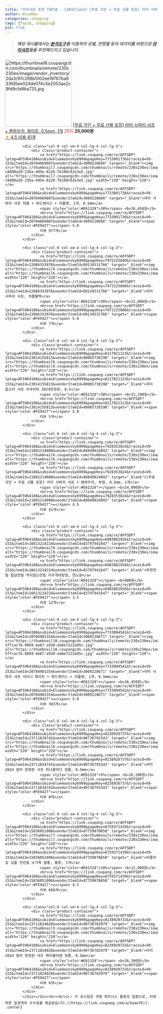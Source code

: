 ```yaml
---
title: "라미샤프 추천 TOP10 - [10대][남녀] [무료 각인 + 무료 선물 포장] 라미 사파리 샤프 + 펜파우치, 화이트, 0.5mm, 1개"
author: WiseMan
categories: shopping
tags: [Top10, shopping]
pin: true
---
```


> ##### 해당 게시물에서는 [**분석도구**](https://itemscout.io/)를 이용하여 **성별**, **연령별** 등의 데이터를 바탕으로 [**라미샤프**](https://link.coupang.com/a/baae76)들을 추천해드리고 있습니다.
<div class="container"><div class="row">
            <div class="col-6 col-sm-4 col-lg-4 col-lg-3">
                <div class="product-container">
                    <a href="https://link.coupang.com/re/AFFSDP?lptag=AF5964186&subid=bluemoonsky6999&pageKey=7928353824&traceid=V0-153&itemId=21801214077&vendorItemId=88849824919" target="_blank"><img src="https://thumbnail8.coupangcdn.com/thumbnails/remote/230x230ex/image/vendor_inventory/2da3/97c298b1002ee19767ba933fd5ee024de074c5e2053ae2c9fd9cfa9ba725.jpg" alt="https://thumbnail8.coupangcdn.com/thumbnails/remote/230x230ex/image/vendor_inventory/2da3/97c298b1002ee19767ba933fd5ee024de074c5e2053ae2c9fd9cfa9ba725.jpg" width="220" height="220"></a>
                    <a href="https://link.coupang.com/re/AFFSDP?lptag=AF5964186&subid=bluemoonsky6999&pageKey=7928353824&traceid=V0-153&itemId=21801214077&vendorItemId=88849824919" target="_blank">[무료 각인 + 무료 선물 포장] 라미 사파리 샤프 + 펜파우치, 화이트, 0.5mm, 1개</a>
                    <span style="color:#E61328">25%</span> <b>25,000원</b>
                    <br><a href="https://link.coupang.com/re/AFFSDP?lptag=AF5964186&subid=bluemoonsky6999&pageKey=7928353824&traceid=V0-153&itemId=21801214077&vendorItemId=88849824919" target="_blank"><span style="color:#FE9427">★</span> 4.5
                    리뷰 41개</a>
                </div>
            </div>
            
            <div class="col-6 col-sm-4 col-lg-4 col-lg-3">
                <div class="product-container">
                    <a href="https://link.coupang.com/re/AFFSDP?lptag=AF5964186&subid=bluemoonsky6999&pageKey=7733091736&traceid=V0-153&itemId=20784869087&vendorItemId=3009228666" target="_blank"><img src="https://thumbnail7.coupangcdn.com/thumbnails/remote/230x230ex/image/retail/images/2200834587000840-c8d00a20-236a-495e-8226-7b108c62e3e5.jpg" alt="https://thumbnail7.coupangcdn.com/thumbnails/remote/230x230ex/image/retail/images/2200834587000840-c8d00a20-236a-495e-8226-7b108c62e3e5.jpg" width="220" height="220"></a>
                    <a href="https://link.coupang.com/re/AFFSDP?lptag=AF5964186&subid=bluemoonsky6999&pageKey=7733091736&traceid=V0-153&itemId=20784869087&vendorItemId=3009228666" target="_blank">라미 사파리 샤프 챠콜 + 하드케이스 + 리플렛, 1개, 0.5mm</a>
                    <span style="color:#E61328">38%</span> <b>26,450원</b>
                    <br><a href="https://link.coupang.com/re/AFFSDP?lptag=AF5964186&subid=bluemoonsky6999&pageKey=7733091736&traceid=V0-153&itemId=20784869087&vendorItemId=3009228666" target="_blank"><span style="color:#FE9427">★</span> 5.0
                    리뷰 977개</a>
                </div>
            </div>
            
            <div class="col-6 col-sm-4 col-lg-4 col-lg-3">
                <div class="product-container">
                    <a href="https://link.coupang.com/re/AFFSDP?lptag=AF5964186&subid=bluemoonsky6999&pageKey=7972225600&traceid=V0-153&itemId=22086353976&vendorItemId=89134531766" target="_blank"><img src="https://thumbnail6.coupangcdn.com/thumbnails/remote/230x230ex/image/vendor_inventory/7518/97b107fec68527a06ebe430eea8d54fc4f5ec595556881a955c498e95bdf.jpg" alt="https://thumbnail6.coupangcdn.com/thumbnails/remote/230x230ex/image/vendor_inventory/7518/97b107fec68527a06ebe430eea8d54fc4f5ec595556881a955c498e95bdf.jpg" width="220" height="220"></a>
                    <a href="https://link.coupang.com/re/AFFSDP?lptag=AF5964186&subid=bluemoonsky6999&pageKey=7972225600&traceid=V0-153&itemId=22086353976&vendorItemId=89134531766" target="_blank">라미 사파리 샤프, 차콜블랙</a>
                    <span style="color:#E61328">38%</span> <b>21,000원</b>
                    <br><a href="https://link.coupang.com/re/AFFSDP?lptag=AF5964186&subid=bluemoonsky6999&pageKey=7972225600&traceid=V0-153&itemId=22086353976&vendorItemId=89134531766" target="_blank"><span style="color:#FE9427">★</span> 5.0
                    리뷰 7개</a>
                </div>
            </div>
            
            <div class="col-6 col-sm-4 col-lg-4 col-lg-3">
                <div class="product-container">
                    <a href="https://link.coupang.com/re/AFFSDP?lptag=AF5964186&subid=bluemoonsky6999&pageKey=8117021123&traceid=V0-153&itemId=23014155813&vendorItemId=90065738198" target="_blank"><img src="https://thumbnail6.coupangcdn.com/thumbnails/remote/230x230ex/image/vendor_inventory/4b81/161f3f5af011a957a90ff2b9e74b1b4617bd3c0e5eb5dcdba16e9bb2be22.jpg" alt="https://thumbnail6.coupangcdn.com/thumbnails/remote/230x230ex/image/vendor_inventory/4b81/161f3f5af011a957a90ff2b9e74b1b4617bd3c0e5eb5dcdba16e9bb2be22.jpg" width="220" height="220"></a>
                    <a href="https://link.coupang.com/re/AFFSDP?lptag=AF5964186&subid=bluemoonsky6999&pageKey=8117021123&traceid=V0-153&itemId=23014155813&vendorItemId=90065738198" target="_blank">라미 알스타 샤프 아쿠아틱 2024한정판, 0.5</a>
                    <span style="color:#E61328">38%</span> <b>31,190원</b>
                    <br><a href="https://link.coupang.com/re/AFFSDP?lptag=AF5964186&subid=bluemoonsky6999&pageKey=8117021123&traceid=V0-153&itemId=23014155813&vendorItemId=90065738198" target="_blank"><span style="color:#FE9427">★</span> 5.0
                    리뷰 5개</a>
                </div>
            </div>
            
            <div class="col-6 col-sm-4 col-lg-4 col-lg-3">
                <div class="product-container">
                    <a href="https://link.coupang.com/re/AFFSDP?lptag=AF5964186&subid=bluemoonsky6999&pageKey=7928353824&traceid=V0-153&itemId=21801214080&vendorItemId=88849824892" target="_blank"><img src="https://thumbnail6.coupangcdn.com/thumbnails/remote/230x230ex/image/vendor_inventory/cc15/bc42906dffd6db8560c8780d44e0dd84fe151cfcf4dae19877c2fd60bd03.jpg" alt="https://thumbnail6.coupangcdn.com/thumbnails/remote/230x230ex/image/vendor_inventory/cc15/bc42906dffd6db8560c8780d44e0dd84fe151cfcf4dae19877c2fd60bd03.jpg" width="220" height="220"></a>
                    <a href="https://link.coupang.com/re/AFFSDP?lptag=AF5964186&subid=bluemoonsky6999&pageKey=7928353824&traceid=V0-153&itemId=21801214080&vendorItemId=88849824892" target="_blank">[무료 각인 + 무료 선물 포장] 라미 사파리 샤프 + 펜파우치, 투명, 0.5mm, 1개</a>
                    <span style="color:#E61328"></span> <b>24,990원</b>
                    <br><a href="https://link.coupang.com/re/AFFSDP?lptag=AF5964186&subid=bluemoonsky6999&pageKey=7928353824&traceid=V0-153&itemId=21801214080&vendorItemId=88849824892" target="_blank"><span style="color:#FE9427">★</span> 4.5
                    리뷰 41개</a>
                </div>
            </div>
            
            <div class="col-6 col-sm-4 col-lg-4 col-lg-3">
                <div class="product-container">
                    <a href="https://link.coupang.com/re/AFFSDP?lptag=AF5964186&subid=bluemoonsky6999&pageKey=6903882926&traceid=V0-153&itemId=16613214224&vendorItemId=83797941647" target="_blank"><img src="https://thumbnail9.coupangcdn.com/thumbnails/remote/230x230ex/image/vendor_inventory/fee1/327e0055b35ed3e6df20aec2528f7fa8bcf9543d15bcd36c03cfaf06c1ee.jpg" alt="https://thumbnail9.coupangcdn.com/thumbnails/remote/230x230ex/image/vendor_inventory/fee1/327e0055b35ed3e6df20aec2528f7fa8bcf9543d15bcd36c03cfaf06c1ee.jpg" width="220" height="220"></a>
                    <a href="https://link.coupang.com/re/AFFSDP?lptag=AF5964186&subid=bluemoonsky6999&pageKey=6903882926&traceid=V0-153&itemId=16613214224&vendorItemId=83797941647" target="_blank">무한연필 합금연필 깍지않는연필 지우개내장형, 연노랑</a>
                    <span style="color:#E61328"></span> <b>900원</b>
                    <br><a href="https://link.coupang.com/re/AFFSDP?lptag=AF5964186&subid=bluemoonsky6999&pageKey=6903882926&traceid=V0-153&itemId=16613214224&vendorItemId=83797941647" target="_blank"><span style="color:#FE9427">★</span> 3.5
                    리뷰 12개</a>
                </div>
            </div>
            
            <div class="col-6 col-sm-4 col-lg-4 col-lg-3">
                <div class="product-container">
                    <a href="https://link.coupang.com/re/AFFSDP?lptag=AF5964186&subid=bluemoonsky6999&pageKey=7733094541&traceid=V0-153&itemId=20784901354&vendorItemId=3009228671" target="_blank"><img src="https://thumbnail10.coupangcdn.com/thumbnails/remote/230x230ex/image/retail/images/2200834783700442-5ffcac7b-0869-4e87-a938-da6e7222a95c.jpg" alt="https://thumbnail10.coupangcdn.com/thumbnails/remote/230x230ex/image/retail/images/2200834783700442-5ffcac7b-0869-4e87-a938-da6e7222a95c.jpg" width="220" height="220"></a>
                    <a href="https://link.coupang.com/re/AFFSDP?lptag=AF5964186&subid=bluemoonsky6999&pageKey=7733094541&traceid=V0-153&itemId=20784901354&vendorItemId=3009228671" target="_blank">라미 사파리 샤프 샤이니 화이트 + 하드케이스 + 리플렛, 1개, 0.5mm</a>
                    <span style="color:#E61328"></span> <b>26,450원</b>
                    <br><a href="https://link.coupang.com/re/AFFSDP?lptag=AF5964186&subid=bluemoonsky6999&pageKey=7733094541&traceid=V0-153&itemId=20784901354&vendorItemId=3009228671" target="_blank"><span style="color:#FE9427">★</span> 5.0
                    리뷰 383개</a>
                </div>
            </div>
            
            <div class="col-6 col-sm-4 col-lg-4 col-lg-3">
                <div class="product-container">
                    <a href="https://link.coupang.com/re/AFFSDP?lptag=AF5964186&subid=bluemoonsky6999&pageKey=8238926737&traceid=V0-153&itemId=23711834741&vendorItemId=90736793343" target="_blank"><img src="https://thumbnail6.coupangcdn.com/thumbnails/remote/230x230ex/image/vendor_inventory/ac24/18f47517f91c040de2d58c2b09a16d23c009ed914ccdf0f3ec199976254d.jpg" alt="https://thumbnail6.coupangcdn.com/thumbnails/remote/230x230ex/image/vendor_inventory/ac24/18f47517f91c040de2d58c2b09a16d23c009ed914ccdf0f3ec199976254d.jpg" width="220" height="220"></a>
                    <a href="https://link.coupang.com/re/AFFSDP?lptag=AF5964186&subid=bluemoonsky6999&pageKey=8238926737&traceid=V0-153&itemId=23711834741&vendorItemId=90736793343" target="_blank">라미 2024 썸머 한정판 샤프 피나콜라다 정품, 0.5mm</a>
                    <span style="color:#E61328">5%</span> <b>26,200원</b>
                    <br><a href="https://link.coupang.com/re/AFFSDP?lptag=AF5964186&subid=bluemoonsky6999&pageKey=8238926737&traceid=V0-153&itemId=23711834741&vendorItemId=90736793343" target="_blank"><span style="color:#FE9427">★</span> 
                    리뷰 0개</a>
                </div>
            </div>
            
            <div class="col-6 col-sm-4 col-lg-4 col-lg-3">
                <div class="product-container">
                    <a href="https://link.coupang.com/re/AFFSDP?lptag=AF5964186&subid=bluemoonsky6999&pageKey=6759371439&traceid=V0-153&itemId=15836051006&vendorItemId=87759878658" target="_blank"><img src="https://thumbnail7.coupangcdn.com/thumbnails/remote/230x230ex/image/vendor_inventory/357b/7dce50139f21acb9f2f48f4649bf01184aeb3e19a80d7a862c4ba83b31da.jpg" alt="https://thumbnail7.coupangcdn.com/thumbnails/remote/230x230ex/image/vendor_inventory/357b/7dce50139f21acb9f2f48f4649bf01184aeb3e19a80d7a862c4ba83b31da.jpg" width="220" height="220"></a>
                    <a href="https://link.coupang.com/re/AFFSDP?lptag=AF5964186&subid=bluemoonsky6999&pageKey=6759371439&traceid=V0-153&itemId=15836051006&vendorItemId=87759878658" target="_blank">아뜰라임 심플 만년필 소가죽 필통, 블루, 1개</a>
                    <span style="color:#E61328">10%</span> <b>12,980원</b>
                    <br><a href="https://link.coupang.com/re/AFFSDP?lptag=AF5964186&subid=bluemoonsky6999&pageKey=6759371439&traceid=V0-153&itemId=15836051006&vendorItemId=87759878658" target="_blank"><span style="color:#FE9427">★</span> 4.5
                    리뷰 666개</a>
                </div>
            </div>
            
            <div class="col-6 col-sm-4 col-lg-4 col-lg-3">
                <div class="product-container">
                    <a href="https://link.coupang.com/re/AFFSDP?lptag=AF5964186&subid=bluemoonsky6999&pageKey=8238920733&traceid=V0-153&itemId=23711824028&vendorItemId=90736782979" target="_blank"><img src="https://thumbnail9.coupangcdn.com/thumbnails/remote/230x230ex/image/vendor_inventory/27b6/db4d97b3be77236b2ae6d96d80042cd158fd30ab5074b0e799b4a7bb9c5c.jpg" alt="https://thumbnail9.coupangcdn.com/thumbnails/remote/230x230ex/image/vendor_inventory/27b6/db4d97b3be77236b2ae6d96d80042cd158fd30ab5074b0e799b4a7bb9c5c.jpg" width="220" height="220"></a>
                    <a href="https://link.coupang.com/re/AFFSDP?lptag=AF5964186&subid=bluemoonsky6999&pageKey=8238920733&traceid=V0-153&itemId=23711824028&vendorItemId=90736782979" target="_blank">라미 2024 썸머 한정판 샤프 체리블라썸 정품, 0.5mm</a>
                    <span style="color:#E61328"></span> <b>26,200원</b>
                    <br><a href="https://link.coupang.com/re/AFFSDP?lptag=AF5964186&subid=bluemoonsky6999&pageKey=8238920733&traceid=V0-153&itemId=23711824028&vendorItemId=90736782979" target="_blank"><span style="color:#FE9427">★</span> 
                    리뷰 0개</a>
                </div>
            </div>
            </div></div><br><br>[👉 이 포스팅은 쿠팡 파트너스 활동의 일환으로, 이에 따른 일정액의 수수료를 제공받습니다.](https://link.coupang.com/a/baae76){: .center}